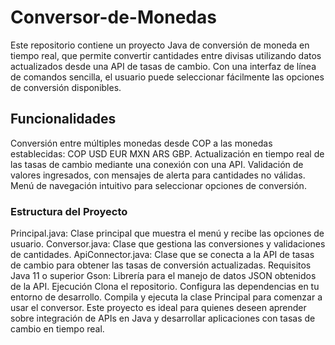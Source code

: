 # Conversor-de-Monedas
Este repositorio contiene un proyecto Java de conversión de moneda en tiempo real, que permite convertir cantidades entre divisas utilizando datos actualizados desde una API de tasas de cambio. Con una interfaz de línea de comandos sencilla, el usuario puede seleccionar fácilmente las opciones de conversión disponibles.
## Funcionalidades
Conversión entre múltiples monedas desde COP a las monedas establecidas: 
COP
USD
EUR 
MXN
ARS 
GBP.
Actualización en tiempo real de las tasas de cambio mediante una conexión con una API.
Validación de valores ingresados, con mensajes de alerta para cantidades no válidas.
Menú de navegación intuitivo para seleccionar opciones de conversión.
### Estructura del Proyecto
Principal.java: Clase principal que muestra el menú y recibe las opciones de usuario.
Conversor.java: Clase que gestiona las conversiones y validaciones de cantidades.
ApiConnector.java: Clase que se conecta a la API de tasas de cambio para obtener las tasas de conversión actualizadas.
Requisitos
Java 11 o superior
Gson: Librería para el manejo de datos JSON obtenidos de la API.
Ejecución
Clona el repositorio.
Configura las dependencias en tu entorno de desarrollo.
Compila y ejecuta la clase Principal para comenzar a usar el conversor.
Este proyecto es ideal para quienes deseen aprender sobre integración de APIs en Java y desarrollar aplicaciones con tasas de cambio en tiempo real.

